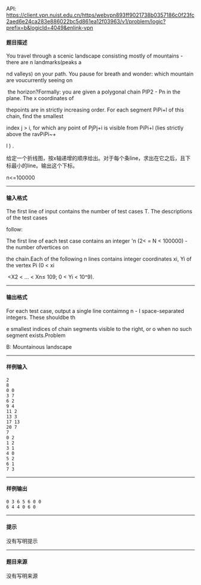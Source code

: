 API: https://client.vpn.nuist.edu.cn/https/webvpn893ff9021738b0357186c0f23fc2aed6e24ca283e886022bc5d861ea12f03963/v1/problem/logic?prefix=b&logicId=4049&enlink-vpn

#### 题目描述

You travel through a scenic landscape consisting mostly of mountains - there are n landmarks(peaks a

nd valleys) on your path. You pause for breath and wonder: which mountain are voucurrently seeing on

 the horizon?Formally: you are given a polygonal chain PIP2 - Pn in the plane. The x coordinates of 

thepoints are in strictly increasing order. For each segment PiPi+l of this chain, find the smallest

index j > i, for which any point of PjPj+i is visible from PiPi+l (lies strictly above the ravPiPi~+

l ) .

给定一个折线图，按x轴递增的顺序给出。对于每个条line，求出在它之后，且下标最小的line。输出这个下标。 

n<=100000

---

#### 输入格式

The first line of input contains the number of test cases T. The descriptions of the test cases 

follow: 

The first line of each test case contains an integer 'n (2< = N < 100000) - the number ofvertices on

the chain.Each of the following n lines contains integer coordinates xi, Yi of the vertex Pi (0 < xi

 <X2 < ... < Xn≤ 109; 0 < Yi < 10^9).

---

#### 输出格式

For each test case, output a single line contaimng n - I space-separated integers. These shouldbe th

e smallest indices of chain segments visible to the right, or o when no such segment exists.Problem 

B: Mountainous landscape

---

#### 样例输入
```
2
8
0 0
3 7
6 2
9 4
11 2
13 3
17 13
20 7
7
0 2
1 2
3 1
4 0
5 2
6 1
7 3
```

---

#### 样例输出
```
0 3 6 5 6 0 0
6 4 4 0 6 0
```

---

#### 提示

没有写明提示

---

#### 题目来源

没有写明来源